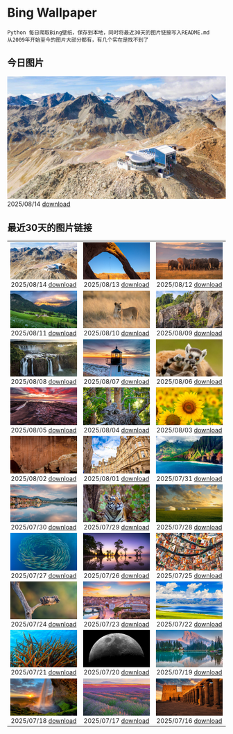 # Bing Wallpaper

```
Python 每日爬取Bing壁纸，保存到本地，同时将最近30天的图片链接写入README.md
从2009年开始至今的图片大部分都有，有几个实在是找不到了
```



## 今日图片


![](./images/2025/08/14/PizNairPeak_ZH-CN8209144138_1920x1080_2025-08-14.jpg)2025/08/14 [download](./images/2025/08/14/PizNairPeak_ZH-CN8209144138_1920x1080_2025-08-14.jpg)

## 最近30天的图片链接


|      |      |      |
| :----: | :----: | :----: |
|![](./images/2025/08/14/PizNairPeak_ZH-CN8209144138_1920x1080_2025-08-14.jpg)2025/08/14 [download](./images/2025/08/14/PizNairPeak_ZH-CN8209144138_1920x1080_2025-08-14.jpg)|![](./images/2025/08/13/CoronaArch_ZH-CN5406267193_1920x1080_2025-08-13.jpg)2025/08/13 [download](./images/2025/08/13/CoronaArch_ZH-CN5406267193_1920x1080_2025-08-13.jpg)|![](./images/2025/08/12/KenyaElephants_ZH-CN7587207512_1920x1080_2025-08-12.jpg)2025/08/12 [download](./images/2025/08/12/KenyaElephants_ZH-CN7587207512_1920x1080_2025-08-12.jpg)|
|![](./images/2025/08/11/SantaMaddalena_ZH-CN7421083295_1920x1080_2025-08-11.jpg)2025/08/11 [download](./images/2025/08/11/SantaMaddalena_ZH-CN7421083295_1920x1080_2025-08-11.jpg)|![](./images/2025/08/10/LionessKenya_ZH-CN6791029673_1920x1080_2025-08-10.jpg)2025/08/10 [download](./images/2025/08/10/LionessKenya_ZH-CN6791029673_1920x1080_2025-08-10.jpg)|![](./images/2025/08/09/MaoriRock_ZH-CN5614685493_1920x1080_2025-08-09.jpg)2025/08/09 [download](./images/2025/08/09/MaoriRock_ZH-CN5614685493_1920x1080_2025-08-09.jpg)|
|![](./images/2025/08/08/IguazuArgentina_ZH-CN4457051931_1920x1080_2025-08-08.jpg)2025/08/08 [download](./images/2025/08/08/IguazuArgentina_ZH-CN4457051931_1920x1080_2025-08-08.jpg)|![](./images/2025/08/07/GasparillaLight_ZH-CN6855683859_1920x1080_2025-08-07.jpg)2025/08/07 [download](./images/2025/08/07/GasparillaLight_ZH-CN6855683859_1920x1080_2025-08-07.jpg)|![](./images/2025/08/06/BabyLemur_ZH-CN6617977758_1920x1080_2025-08-06.jpg)2025/08/06 [download](./images/2025/08/06/BabyLemur_ZH-CN6617977758_1920x1080_2025-08-06.jpg)|
|![](./images/2025/08/05/CaliforniaTidepool_ZH-CN6273815361_1920x1080_2025-08-05.jpg)2025/08/05 [download](./images/2025/08/05/CaliforniaTidepool_ZH-CN6273815361_1920x1080_2025-08-05.jpg)|![](./images/2025/08/04/LaplandOwl_ZH-CN6070251232_1920x1080_2025-08-04.jpg)2025/08/04 [download](./images/2025/08/04/LaplandOwl_ZH-CN6070251232_1920x1080_2025-08-04.jpg)|![](./images/2025/08/03/HappySunflower_ZH-CN5840993161_1920x1080_2025-08-03.jpg)2025/08/03 [download](./images/2025/08/03/HappySunflower_ZH-CN5840993161_1920x1080_2025-08-03.jpg)|
|![](./images/2025/08/02/FruitaPetroglyphs_ZH-CN5423905955_1920x1080_2025-08-02.jpg)2025/08/02 [download](./images/2025/08/02/FruitaPetroglyphs_ZH-CN5423905955_1920x1080_2025-08-02.jpg)|![](./images/2025/08/01/EdinburghFringe_ZH-CN5243292664_1920x1080_2025-08-01.jpg)2025/08/01 [download](./images/2025/08/01/EdinburghFringe_ZH-CN5243292664_1920x1080_2025-08-01.jpg)|![](./images/2025/07/31/NaPaliKauai_ZH-CN5070149838_1920x1080_2025-07-31.jpg)2025/07/31 [download](./images/2025/07/31/NaPaliKauai_ZH-CN5070149838_1920x1080_2025-07-31.jpg)|
|![](./images/2025/07/30/RibadesellaSummer_ZH-CN4852547359_1920x1080_2025-07-30.jpg)2025/07/30 [download](./images/2025/07/30/RibadesellaSummer_ZH-CN4852547359_1920x1080_2025-07-30.jpg)|![](./images/2025/07/29/TigerDay_ZH-CN4359136631_1920x1080_2025-07-29.jpg)2025/07/29 [download](./images/2025/07/29/TigerDay_ZH-CN4359136631_1920x1080_2025-07-29.jpg)|![](./images/2025/07/28/MongoliaYurts_ZH-CN4015475887_1920x1080_2025-07-28.jpg)2025/07/28 [download](./images/2025/07/28/MongoliaYurts_ZH-CN4015475887_1920x1080_2025-07-28.jpg)|
|![](./images/2025/07/27/BlackfinBarracuda_ZH-CN3850642551_1920x1080_2025-07-27.jpg)2025/07/27 [download](./images/2025/07/27/BlackfinBarracuda_ZH-CN3850642551_1920x1080_2025-07-27.jpg)|![](./images/2025/07/26/MangroveTwilight_ZH-CN3596666263_1920x1080_2025-07-26.jpg)2025/07/26 [download](./images/2025/07/26/MangroveTwilight_ZH-CN3596666263_1920x1080_2025-07-26.jpg)|![](./images/2025/07/25/LasPalmas_ZH-CN5993442425_1920x1080_2025-07-25.jpg)2025/07/25 [download](./images/2025/07/25/LasPalmas_ZH-CN5993442425_1920x1080_2025-07-25.jpg)|
|![](./images/2025/07/24/AshyWoodswallow_ZH-CN3224168805_1920x1080_2025-07-24.jpg)2025/07/24 [download](./images/2025/07/24/AshyWoodswallow_ZH-CN3224168805_1920x1080_2025-07-24.jpg)|![](./images/2025/07/23/VaticanCity_ZH-CN3075109504_1920x1080_2025-07-23.jpg)2025/07/23 [download](./images/2025/07/23/VaticanCity_ZH-CN3075109504_1920x1080_2025-07-23.jpg)|![](./images/2025/07/22/GreatHeatY25_ZH-CN8252122347_1920x1080_2025-07-22.jpg)2025/07/22 [download](./images/2025/07/22/GreatHeatY25_ZH-CN8252122347_1920x1080_2025-07-22.jpg)|
|![](./images/2025/07/21/AcroporaReef_ZH-CN2622120276_1920x1080_2025-07-21.jpg)2025/07/21 [download](./images/2025/07/21/AcroporaReef_ZH-CN2622120276_1920x1080_2025-07-21.jpg)|![](./images/2025/07/20/BigMoon_ZH-CN2508603883_1920x1080_2025-07-20.jpg)2025/07/20 [download](./images/2025/07/20/BigMoon_ZH-CN2508603883_1920x1080_2025-07-20.jpg)|![](./images/2025/07/19/YohoNP_ZH-CN2349599497_1920x1080_2025-07-19.jpg)2025/07/19 [download](./images/2025/07/19/YohoNP_ZH-CN2349599497_1920x1080_2025-07-19.jpg)|
|![](./images/2025/07/18/IcelandSolstice_ZH-CN6073168622_1920x1080_2025-07-18.jpg)2025/07/18 [download](./images/2025/07/18/IcelandSolstice_ZH-CN6073168622_1920x1080_2025-07-18.jpg)|![](./images/2025/07/17/FranceLavender_ZH-CN1639602547_1920x1080_2025-07-17.jpg)2025/07/17 [download](./images/2025/07/17/FranceLavender_ZH-CN1639602547_1920x1080_2025-07-17.jpg)|![](./images/2025/07/16/TemplePhilae_ZH-CN1232015188_1920x1080_2025-07-16.jpg)2025/07/16 [download](./images/2025/07/16/TemplePhilae_ZH-CN1232015188_1920x1080_2025-07-16.jpg)|


